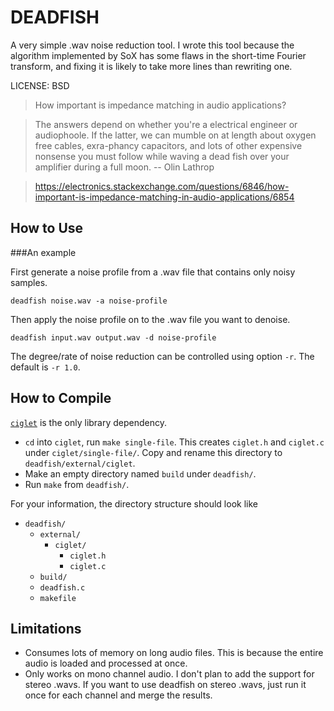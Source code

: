 DEADFISH
===

A very simple .wav noise reduction tool. I wrote this tool because the algorithm implemented by SoX has some flaws in the short-time Fourier transform, and fixing it is likely to take more lines than rewriting one.

LICENSE: BSD

> How important is impedance matching in audio applications?

> The answers depend on whether you're a electrical engineer or audiophoole. If the latter, we can mumble on at length about oxygen free cables, exra-phancy capacitors, and lots of other expensive nonsense you must follow while waving a dead fish over your amplifier during a full moon. -- Olin Lathrop

> https://electronics.stackexchange.com/questions/6846/how-important-is-impedance-matching-in-audio-applications/6854

How to Use
---

###An example

First generate a noise profile from a .wav file that contains only noisy samples.

`deadfish noise.wav -a noise-profile`

Then apply the noise profile on to the .wav file you want to denoise.

`deadfish input.wav output.wav -d noise-profile`

The degree/rate of noise reduction can be controlled using option `-r`. The default is `-r 1.0`.

How to Compile
---

[`ciglet`](https://github.com/Sleepwalking/ciglet) is the only library dependency.

* `cd` into `ciglet`, run `make single-file`. This creates `ciglet.h` and `ciglet.c` under `ciglet/single-file/`. Copy and rename this directory to `deadfish/external/ciglet`.
* Make an empty directory named `build` under `deadfish/`.
* Run `make` from `deadfish/`.

For your information, the directory structure should look like

* `deadfish/`
    * `external/`
        * `ciglet/`
            * `ciglet.h`
            * `ciglet.c`
    * `build/`
    * `deadfish.c`
    * `makefile`

Limitations
---

* Consumes lots of memory on long audio files. This is because the entire audio is loaded and processed at once.
* Only works on mono channel audio. I don't plan to add the support for stereo .wavs. If you want to use deadfish on stereo .wavs, just run it once for each channel and merge the results.
